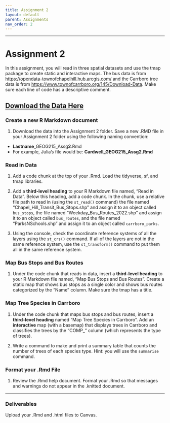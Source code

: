 ```yaml
---
title: Assignment 2
layout: default
parent: Assignments
nav_order: 2
---
```





<style>
div.blue { background-color:#e0f0ff; padding: 10px 10px 3px 10px;}
</style>

------------------------------------------------------------------------
# Assignment 2
In this assignment, you will read in three spatial datasets and use the
tmap package to create static and interactive maps. The bus data is from
<https://opendata-townofchapelhill.hub.arcgis.com/> and the Carrboro
tree data is from <https://www.townofcarrboro.org/145/Download-Data>.
Make sure each line of code has a descriptive comment. 

[**Download the Data Here**](https://drive.google.com/drive/folders/18kvs_32wH9CPwR9fHaecMSSAttGxCGZo?usp=sharing)
------------------------------------------------------------------------

### Create a new R Markdown document

1.  Download the data into the Assignment 2 folder. Save a new .RMD file in your Assignment 2 folder using the following naming convention:

-   **Lastname**\_GEOG215\_Assg**2**.Rmd
-   For example, Julia’s file would be: **Cardwell\_GEOG215\_Assg2.Rmd**

### Read in Data

1.  Add a code chunk at the top of your .Rmd. Load the tidyverse, sf,
    and tmap libraries.

2.  Add a **third-level heading** to your R Markdown file named, “Read
    in Data”. Below this heading, add a code chunk. In the chunk, use a
    relative file path to read in (using the `st_read()` command) the
    file named “Chapel\_Hill\_Transit\_Bus\_Stops.shp” and assign it to
    an object called `bus_stops`, the file named
    “Weekday\_Bus\_Routes\_2022.shp” and assign it to an object called
    `bus_routes`, and the file named “ParksNSchools.shp” and assign it
    to an object called `carrboro_parks`.

3.  Using the console, check the coordinate reference systems of all the
    layers using the `st_crs()` command. If all of the layers are not in
    the same reference system, use the `st_transform()` command to put
    them all in the same reference system.

### Map Bus Stops and Bus Routes

1.  Under the code chunk that reads in data, insert a **third-level
    heading** to your R Markdown file named, “Map Bus Stops and Bus
    Routes”. Create a static map that shows bus stops as a single color
    and shows bus routes categorized by the “Name” column. Make sure the tmap has
    a title. 

### Map Tree Species in Carrboro

1.  Under the code chunk that maps bus stops and bus routes, insert a
    **third-level heading** named “Map Tree Species in Carrboro”. Add an
    **interactive** map (with a basemap) that displays trees in Carrboro
    and classifies the trees by the “COMP\_” column (which represents
    the type of trees).

2. Write a command to make and print a summary table that counts the number of trees
   of each species type. Hint: you will use the `summarise` command. 

### Format your .Rmd File
1. Review the .Rmd help document. Format your .Rmd so that messages and warnings
   do not appear in the .knitted document.
   
------------------------------------------------------------------------

### Deliverables

Upload your .Rmd and .html files to Canvas.
